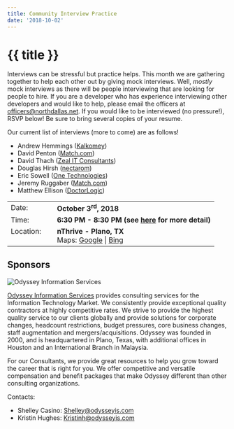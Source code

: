 ```yaml
---
title: Community Interview Practice
date: '2018-10-02'
---
```

# {{ title }}

Interviews can be stressful but practice helps. This month we are gathering together to help each other out by giving mock interviews. Well, _mostly_ mock interviews as there will be people interviewing that are looking for people to hire. If you are a developer who has experience interviewing other developers and would like to help, please email the officers at [officers@northdallas.net](mailto:officers@northdallas.net). If you would like to be interviewed (no pressure!), RSVP below! Be sure to bring several copies of your resume.

Our current list of interviews (more to come) are as follows!

-   Andrew Hemmings ([Kalkomey](https://www.kalkomey.com/))
-   David Penton ([Match.com](http://careers.match.com/))
-   David Thach ([Zeal IT Consultants](https://www.zealitconsultants.com/))
-   Douglas Hirsh ([nectarom](https://nectarom.com/))
-   Eric Sowell ([One Technologies](https://onetechnologies.net/))
-   Jeremy Ruggaber ([Match.com](http://careers.match.com/))
-   Matthew Ellison ([DoctorLogic](https://doctorlogic.com/))

<table><tbody><tr><td>Date:</td><td>&nbsp;</td><td><b>October 3<sup>rd</sup>, 2018</b></td></tr><tr><td valign="top">Time:</td><td>&nbsp;</td><td><b>6:30 PM - 8:30 PM (see <a title="Location" href="../../location/index.html">here</a> for more detail)</b></td></tr><tr><td valign="top">Location:</td><td>&nbsp;</td><td><b>nThrive - Plano, TX</b><br>Maps: <a title="Google" target="_blank" href="https://goo.gl/maps/1OyNE">Google</a> | <a title="Bing" target="_blank" href="http://binged.it/1afBEJ9">Bing</a></td></tr></tbody></table>

## Sponsors

![Odyssey Information Services](http://northdallas.net/files/sponsor/OdysseyLogoFullColor.jpg)

[Odyssey Information Services](http://odysseyis.com/) provides consulting services for the Information Technology Market. We consistently provide exceptional quality contractors at highly competitive rates. We strive to provide the highest quality service to our clients globally and provide solutions for corporate changes, headcount restrictions, budget pressures, core business changes, staff augmentation and mergers/acquisitions. Odyssey was founded in 2000, and is headquartered in Plano, Texas, with additional offices in Houston and an International Branch in Malaysia.

For our Consultants, we provide great resources to help you grow toward the career that is right for you. We offer competitive and versatile compensation and benefit packages that make Odyssey different than other consulting organizations.

Contacts:

-   Shelley Casino: [Shelley@odysseyis.com](mailto:Shelley@odysseyis.com)
-   Kristin Hughes: [Kristinh@odysseyis.com](mailto:Kristinh@odysseyis.com)
    
